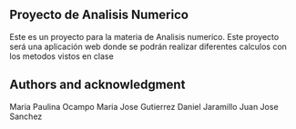 ## Proyecto de Analisis Numerico

Este es un proyecto para la materia de Analisis numerico.
Este proyecto será una aplicación web donde se podrán realizar diferentes calculos con los metodos vistos en clase

## Authors and acknowledgment

Maria Paulina Ocampo
Maria Jose Gutierrez
Daniel Jaramillo
Juan Jose Sanchez
